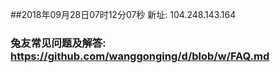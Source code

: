 ##2018年09月28日07时12分07秒 新址: 104.248.143.164
### 兔友常见问题及解答: https://github.com/wanggonging/d/blob/w/FAQ.md
